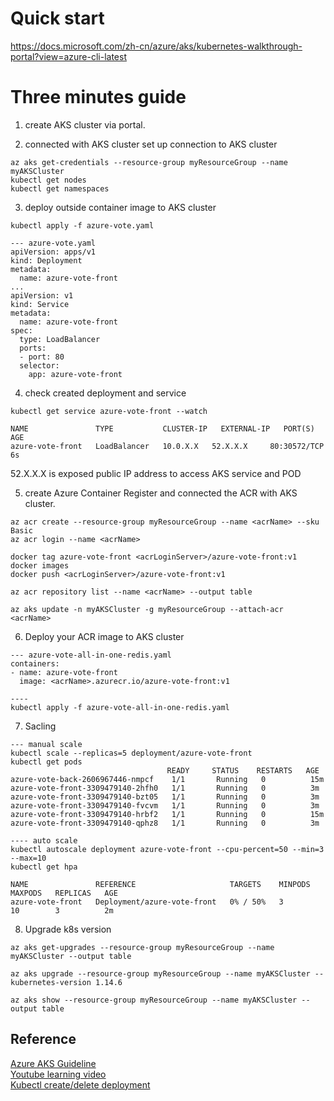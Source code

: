 # Quick start
https://docs.microsoft.com/zh-cn/azure/aks/kubernetes-walkthrough-portal?view=azure-cli-latest

# Three minutes guide
1. create AKS cluster via portal. 

2. connected with AKS cluster 
set up connection to AKS cluster
```
az aks get-credentials --resource-group myResourceGroup --name myAKSCluster
kubectl get nodes
kubectl get namespaces
```

3. deploy outside container image to AKS cluster
```
kubectl apply -f azure-vote.yaml

--- azure-vote.yaml
apiVersion: apps/v1
kind: Deployment
metadata:
  name: azure-vote-front
...
apiVersion: v1
kind: Service
metadata:
  name: azure-vote-front
spec:
  type: LoadBalancer
  ports:
  - port: 80
  selector: 
    app: azure-vote-front   
``` 

4. check created deployment and service 
```
kubectl get service azure-vote-front --watch
```
```
NAME               TYPE           CLUSTER-IP   EXTERNAL-IP   PORT(S)        AGE
azure-vote-front   LoadBalancer   10.0.X.X   52.X.X.X     80:30572/TCP   6s
```
52.X.X.X is exposed public IP address to access AKS service and POD  


5. create Azure Container Register and connected the ACR with AKS cluster. 
```
az acr create --resource-group myResourceGroup --name <acrName> --sku Basic
az acr login --name <acrName>

docker tag azure-vote-front <acrLoginServer>/azure-vote-front:v1
docker images
docker push <acrLoginServer>/azure-vote-front:v1

az acr repository list --name <acrName> --output table

az aks update -n myAKSCluster -g myResourceGroup --attach-acr <acrName>
```

6. Deploy your ACR image to AKS cluster
```
--- azure-vote-all-in-one-redis.yaml
containers:
- name: azure-vote-front
  image: <acrName>.azurecr.io/azure-vote-front:v1

----
kubectl apply -f azure-vote-all-in-one-redis.yaml

```

7. Sacling 
```
--- manual scale
kubectl scale --replicas=5 deployment/azure-vote-front
kubectl get pods
                                   READY     STATUS    RESTARTS   AGE
azure-vote-back-2606967446-nmpcf    1/1       Running   0          15m
azure-vote-front-3309479140-2hfh0   1/1       Running   0          3m
azure-vote-front-3309479140-bzt05   1/1       Running   0          3m
azure-vote-front-3309479140-fvcvm   1/1       Running   0          3m
azure-vote-front-3309479140-hrbf2   1/1       Running   0          15m
azure-vote-front-3309479140-qphz8   1/1       Running   0          3m

---- auto scale
kubectl autoscale deployment azure-vote-front --cpu-percent=50 --min=3 --max=10
kubectl get hpa

NAME               REFERENCE                     TARGETS    MINPODS   MAXPODS   REPLICAS   AGE
azure-vote-front   Deployment/azure-vote-front   0% / 50%   3         10        3          2m
```

8. Upgrade k8s version 
```
az aks get-upgrades --resource-group myResourceGroup --name myAKSCluster --output table

az aks upgrade --resource-group myResourceGroup --name myAKSCluster --kubernetes-version 1.14.6

az aks show --resource-group myResourceGroup --name myAKSCluster --output table
```

## Reference
[Azure AKS Guideline](https://github.com/jethroau/blogs/blob/master/azure/aks.md)   
[Youtube learning video](https://azure.microsoft.com/en-us/resources/kubernetes-learning-path/)  
[Kubectl create/delete deployment](https://blog.csdn.net/liumiaocn/article/details/73913597)  